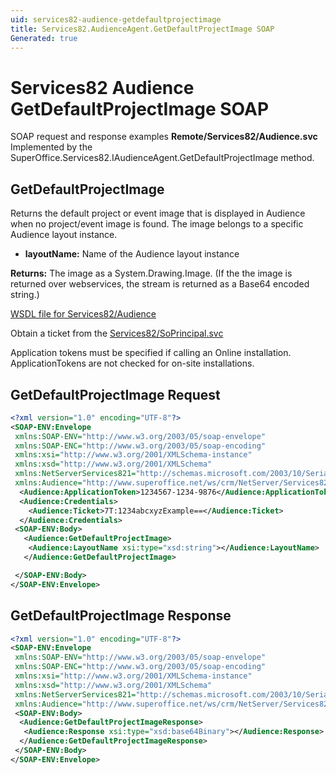 ```yaml
---
uid: services82-audience-getdefaultprojectimage
title: Services82.AudienceAgent.GetDefaultProjectImage SOAP
Generated: true
---
```


# Services82 Audience GetDefaultProjectImage SOAP

SOAP request and response examples **Remote/Services82/Audience.svc**
Implemented by the <see cref="M:SuperOffice.Services82.IAudienceAgent.GetDefaultProjectImage">SuperOffice.Services82.IAudienceAgent.GetDefaultProjectImage</see> method.

## GetDefaultProjectImage

Returns the default project or event image that is displayed in Audience when no project/event image is found. The image belongs to a specific Audience layout instance.

* **layoutName:** Name of the Audience layout instance

**Returns:** The image as a System.Drawing.Image. (If the the image is returned over webservices, the stream is returned as a Base64 encoded string.)


[WSDL file for Services82/Audience](../Services82-Audience.md)

Obtain a ticket from the [Services82/SoPrincipal.svc](../SoPrincipal/index.md)

Application tokens must be specified if calling an Online installation. ApplicationTokens are not checked for on-site installations.

## GetDefaultProjectImage Request

```xml
<?xml version="1.0" encoding="UTF-8"?>
<SOAP-ENV:Envelope
 xmlns:SOAP-ENV="http://www.w3.org/2003/05/soap-envelope"
 xmlns:SOAP-ENC="http://www.w3.org/2003/05/soap-encoding"
 xmlns:xsi="http://www.w3.org/2001/XMLSchema-instance"
 xmlns:xsd="http://www.w3.org/2001/XMLSchema"
 xmlns:NetServerServices821="http://schemas.microsoft.com/2003/10/Serialization/"
 xmlns:Audience="http://www.superoffice.net/ws/crm/NetServer/Services82">
  <Audience:ApplicationToken>1234567-1234-9876</Audience:ApplicationToken>
  <Audience:Credentials>
    <Audience:Ticket>7T:1234abcxyzExample==</Audience:Ticket>
  </Audience:Credentials>
 <SOAP-ENV:Body>
   <Audience:GetDefaultProjectImage>
    <Audience:LayoutName xsi:type="xsd:string"></Audience:LayoutName>
   </Audience:GetDefaultProjectImage>

 </SOAP-ENV:Body>
</SOAP-ENV:Envelope>

```


## GetDefaultProjectImage Response

```xml
<?xml version="1.0" encoding="UTF-8"?>
<SOAP-ENV:Envelope
 xmlns:SOAP-ENV="http://www.w3.org/2003/05/soap-envelope"
 xmlns:SOAP-ENC="http://www.w3.org/2003/05/soap-encoding"
 xmlns:xsi="http://www.w3.org/2001/XMLSchema-instance"
 xmlns:xsd="http://www.w3.org/2001/XMLSchema"
 xmlns:NetServerServices821="http://schemas.microsoft.com/2003/10/Serialization/"
 xmlns:Audience="http://www.superoffice.net/ws/crm/NetServer/Services82">
 <SOAP-ENV:Body>
  <Audience:GetDefaultProjectImageResponse>
   <Audience:Response xsi:type="xsd:base64Binary"></Audience:Response>
  </Audience:GetDefaultProjectImageResponse>
 </SOAP-ENV:Body>
</SOAP-ENV:Envelope>

```

